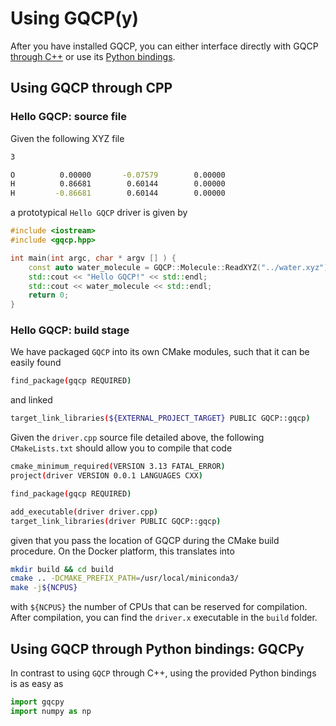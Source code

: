 
# Using GQCP(y)

After you have installed GQCP, you can either interface directly with GQCP [through C++](#using-gqcp-through-cpp) or use its [Python bindings](#using-gqcp-through-python-bindings-gqcpy).

## Using GQCP through CPP

### Hello GQCP: source file

Given the following XYZ file

```bash
3

O          0.00000       -0.07579        0.00000
H          0.86681        0.60144        0.00000
H         -0.86681        0.60144        0.00000
```

a prototypical `Hello GQCP` driver is given by

```C++
#include <iostream>
#include <gqcp.hpp>

int main(int argc, char * argv [] ) {
    const auto water_molecule = GQCP::Molecule::ReadXYZ("../water.xyz");  // creates a neutral molecule
    std::cout << "Hello GQCP!" << std::endl;
    std::cout << water_molecule << std::endl;
    return 0;
}
```

### Hello GQCP: build stage

We have packaged `GQCP` into its own CMake modules, such that it can be easily found 

```bash
find_package(gqcp REQUIRED)
```
and linked

```bash
target_link_libraries(${EXTERNAL_PROJECT_TARGET} PUBLIC GQCP::gqcp)
```

Given the `driver.cpp` source file detailed above, the following `CMakeLists.txt` should allow you to compile that code

```bash
cmake_minimum_required(VERSION 3.13 FATAL_ERROR)
project(driver VERSION 0.0.1 LANGUAGES CXX)

find_package(gqcp REQUIRED)

add_executable(driver driver.cpp)
target_link_libraries(driver PUBLIC GQCP::gqcp)
```

given that you pass the location of GQCP during the CMake build procedure. On the Docker platform, this translates into

```bash
mkdir build && cd build
cmake .. -DCMAKE_PREFIX_PATH=/usr/local/miniconda3/
make -j${NCPUS}
```

with `${NCPUS}` the number of CPUs that can be reserved for compilation. After compilation, you can find the `driver.x` executable in the `build` folder.

## Using GQCP through Python bindings: GQCPy

In contrast to using `GQCP` through C++, using the provided Python bindings is as easy as

```python
import gqcpy
import numpy as np
```
